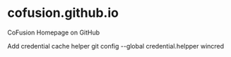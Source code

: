 # cofusion.github.io
CoFusion Homepage on GitHub

Add credential cache helper
git config --global credential.helpper wincred
